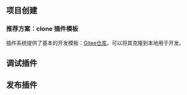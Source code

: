 ## 项目创建

### 推荐方案：clone 插件模板

插件系统提供了基本的开发模板：[Gitee仓库](https://gitee.com/zuoez02/siyuan-plugin-sample?utm_source=ld246.com)。可以将其克隆到本地用于开发。

## 调试插件



## 发布插件
